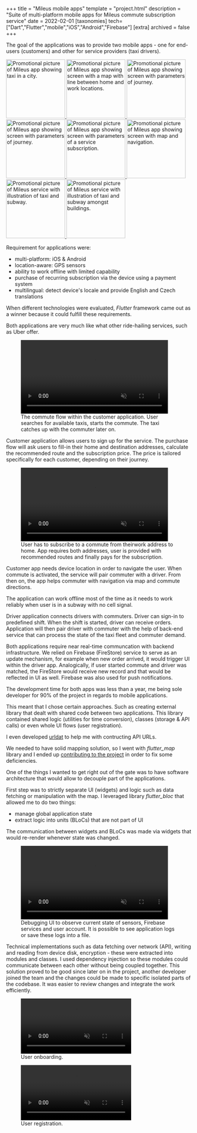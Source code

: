 +++
title = "Mileus mobile apps"
template = "project.html"
description = "Suite of multi-platform mobile apps for Mileus commute subscription service"
date = 2022-02-01
[taxonomies]
tech=["Dart","Flutter","mobile","iOS","Android","Firebase"]
[extra]
archived = false
+++

The goal of the applications was to provide two mobile apps - one for end-users (customers) and other for service providers (taxi drivers).

<div class="row wrap">
  <a href="/image/mileus-taxi-0.png" target="_blank">
    <img
      src="/image/mileus-taxi-0.png"
      loading="lazy"
      alt="Promotional picture of Mileus app showing taxi in a city."
      style="width: 160px; height: auto;"
    />
  </a>
  <a href="/image/mileus-taxi-1.png" target="_blank">
    <img
      src="/image/mileus-taxi-1.png"
      loading="lazy"
      alt="Promotional picture of Mileus app showing screen with a map with line between home and work locations."
      style="width: 160px; height: auto;"
    />
  </a>
  <a href="/image/mileus-taxi-2.png" target="_blank">
    <img
      src="/image/mileus-taxi-2.png"
      loading="lazy"
      alt="Promotional picture of Mileus app showing screen with parameters of journey."
      style="width: 160px; height: auto;"
    />
  </a>
  <a href="/image/mileus-taxi-3.png" target="_blank">
    <img
      src="/image/mileus-taxi-3.png"
      loading="lazy"
      alt="Promotional picture of Mileus app showing screen with parameters of journey."
      style="width: 160px; height: auto;"
    />
  </a>
  <a href="/image/mileus-taxi-4.png" target="_blank">
    <img
      src="/image/mileus-taxi-4.png"
      loading="lazy"
      alt="Promotional picture of Mileus app showing screen with parameters of a service subscription."
      style="width: 160px; height: auto;"
    />
  </a>
  <a href="/image/mileus-taxi-5.png" target="_blank">
    <img
      src="/image/mileus-taxi-5.png"
      loading="lazy"
      alt="Promotional picture of Mileus app showing screen with map and navigation."
      style="width: 160px; height: auto;"
    />
  </a>
  <a href="/image/mileus-taxi-6.png" target="_blank">
    <img
      src="/image/mileus-taxi-6.png"
      loading="lazy"
      alt="Promotional picture of Mileus service with illustration of taxi and subway."
      style="width: 160px; height: auto;"
    />
  </a>
  <a href="/image/mileus-taxi-7.png" target="_blank">
    <img
      src="/image/mileus-taxi-7.png"
      loading="lazy"
      alt="Promotional picture of Mileus service with illustration of taxi and subway amongst buildings."
      style="width: 160px; height: auto;"
    />
  </a>
</div>

Requirement for applications were:

* multi-platform: iOS & Android
* location-aware: GPS sensors
* ability to work offline with limited capability
* purchase of recurring subscription via the device using a payment system
* multilingual: detect device's locale and provide English and Czech translations

When different technologies were evaluated, *Flutter* framework came out as a winner because it could fulfill these requirements.

Both applications are very much like what other ride-hailing services, such as Uber offer.

<div class="centered">
  <figure>
    <video
     controls=""
     muted=""
     title="Commute flow"
     src="/video/mileus-taxi-commute.mov"
     style="width: 400px; height: auto;"
    >
    </video>
    <figcaption>
      The commute flow within the customer application. User searches for available taxis, starts the commute. The taxi catches up with the commuter later on.
    </figcaption>
  </figure>
</div>

Customer application allows users to sign up for the service. The purchase flow will ask users to fill-in their home and destination addresses, calculate the recommended route and the subscription price. The price is tailored specifically for each customer, depending on their journey.

<div class="centered">
  <figure>
    <video
     controls=""
     muted=""
     title="Subscription flow"
     src="/video/mileus-taxi-subscription.mov"
     style="width: 400px; height: auto;"
    >
    </video>
    <figcaption>
      User has to subscribe to a commute from theirwork address to home. App requires both addresses, user is provided with recommended routes and finally pays for the subscription.
    </figcaption>
  </figure>
</div>

Customer app needs device location in order to navigate the user. When commute is activated, the service will pair commuter with a driver. From then on, the app helps commuter with navigation via map and commute directions.

The application can work offline most of the time as it needs to work reliably when user is in a subway with no cell signal.

Driver application connects drivers with commuters. Driver can sign-in to predefined shift. When the shift is started, driver can receive orders. Application will then pair driver with commuter with the help of back-end service that can process the state of the taxi fleet and commuter demand.

Both applications require near real-time communcation with backend infrastructure. We relied on Firebase (FireStore) service to serve as an update mechanism, for example when new order arrived, it would trigger UI within the driver app. Analogically, if user started commute and driver was matched, the FireStore would receive new record and that would be reflected in UI as well.
Firebase was also used for push notifications.

The development time for both apps was less than a year, me being sole developer for 90% of the project in regards to mobile applications.

This meant that I chose certain approaches. Such as creating external library that dealt with shared code between two applications. This library contained shared logic (utilities for time conversion), classes (storage & API calls) or even whole UI flows (user registration).

I even developed [urldat](https://github.com/comatory/urldat) to help me with contructing API URLs.

We needed to have solid mapping solution, so I went with *flutter_map* library and I ended up [contributing to the project](https://github.com/fleaflet/flutter_map/pulls?q=is%3Apr+author%3Acomatory+is%3Aclosed) in order to fix some deficiencies.

One of the things I wanted to get right out of the gate was to have software architecture that would allow to decouple part of the applications.

First step was to strictly separate UI (widgets) and logic such as data fetching or manipulation with the map. I leveraged library *flutter_bloc* that allowed me to do two things:

* manage global application state
* extract logic into units (BLoCs) that are not part of UI

The communication between widgets and BLoCs was made via widgets that would re-render whenever state was changed.

<div class="centered">
  <figure>
    <video
     controls=""
     muted=""
     title="Debugging UI"
     src="/video/mileus-taxi-debug.mov"
     style="width: 400px; height: auto;"
    >
    </video>
    <figcaption>
      Debugging UI to observe current state of sensors, Firebase services and user account. It is possible to see application logs or save these logs into a file.
    </figcaption>
  </figure>
</div>

Technical implementations such as data fetching over network (API), writing and reading from device disk, encryption - these were extracted into modules and classes. I used dependency injection so these modules could communicate between each other without being coupled together.
This solution proved to be good since later on in the project, another developer joined the team and the changes could be made to specific isolated parts of the codebase. It was easier to review changes and integrate the work efficiently.

<div class="row wrap">
  <figure>
    <video
     controls=""
     muted=""
     title="Debugging UI"
     src="/video/mileus-taxi-onboarding.mov"
     style="width: 300px; height: auto;"
    >
    </video>
    <figcaption>
      User onboarding.
    </figcaption>
  </figure>
  <figure>
    <video
     controls=""
     muted=""
     title="Debugging UI"
     src="/video/mileus-taxi-registration.mov"
     style="width: 300px; height: auto;"
    >
    </video>
    <figcaption>
      User registration.
    </figcaption>
  </figure>
</div>

